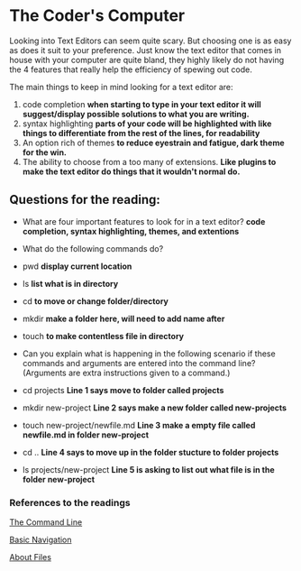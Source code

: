 # The Coder's Computer

Looking into Text Editors can seem quite scary. But choosing one is as easy as does it suit to your preference. Just know the text editor that comes in house with your computer are quite bland, they highly likely do not having the 4 features that really help the efficiency of spewing out code.

The main things to keep in mind looking for a text editor are:

1. code completion **when starting to type in your text editor it will suggest/display possible solutions to what you are writing.**
2. syntax highlighting **parts of your code will be highlighted with like things to differentiate from the rest of the lines, for readability**
3. An option rich of themes **to reduce eyestrain and fatigue, dark theme for the win.**
4. The ability to choose from a too many of extensions. **Like plugins to make the text editor do things that it wouldn't normal do.**

## Questions for the reading:

* What are four important features to look for in a text editor?
**code completion, syntax highlighting, themes, and extentions**

* What do the following commands do?
* pwd
**display current location**

* ls
**list what is in directory**

* cd
**to move or change folder/directory**

* mkdir
**make a folder here, will need to add name after**

* touch
**to make contentless file in directory**

* Can you explain what is happening in the following scenario if these commands and arguments are entered into the command line? (Arguments are extra instructions given to a command.)

* cd projects
**Line 1 says move to folder called projects**

* mkdir new-project
**Line 2 says make a new folder called new-projects**

* touch new-project/newfile.md
**Line 3 make a empty file called newfile.md in folder new-project**

* cd ..
**Line 4 says to move up in the folder stucture to folder projects**

* ls projects/new-project
**Line 5 is asking to list out what file is in the folder new-project**

### References to the readings

[The Command Line](https://ryanstutorials.net/linuxtutorial/commandline.php)

[Basic Navigation](https://ryanstutorials.net/linuxtutorial/navigation.php)

[About Files](https://ryanstutorials.net/linuxtutorial/aboutfiles.php)
